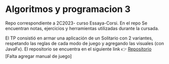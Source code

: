 # Algoritmos y programacion 3
Repo correspondiente a 2C2023- curso Essaya-Corsi. 
En el repo Se encuentran notas, ejercicios y herramientas utilizadas durante la cursada. 

El TP consistió en armar una aplicación de un Solitario con 2 variantes, respetando las reglas de cada modo de juego y agregando las visuales (con JavaFx). El repositorio se encuentra en el siguiente link 👉 [Repositorio](https://github.com/lucasvillarrubia/algo3_tp)
[Falta agregar manual de juego]
